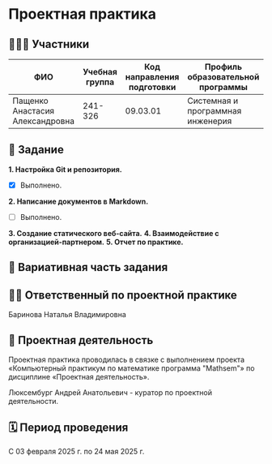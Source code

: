 # Проектная практика

## 🧑‍🤝‍🧑 Участники

| ФИО | Учебная группа | Код направления подготовки | Профиль образовательной программы |
|-----|----------------|-----------------------------|------------------------------------|
| Пащенко Анастасия Александровна | 241-326 | 09.03.01 | Системная и программная инженерия |

## 📌 Задание

**1. Настройка Git и репозитория.**
- [x] Выполнено.

**2. Написание документов в Markdown.**
- [ ] Выполнено.

**3. Создание статического веб-сайта.**
**4. Взаимодействие с организацией-партнером.**
**5. Отчет по практике.**

## 🎲 Вариативная часть задания



## 🧑‍🏫 Ответственный по проектной практике

Баринова Наталья Владимировна

## 🎯 Проектная деятельность

Проектная практика проводилась в связке с выполнением проекта «Компьютерный практикум по математике программа "Mathsem"» по дисциплине «Проектная деятельность».

Люксембург Андрей Анатольевич - куратор по проектной деятельности.

## 🗓 Период проведения

С 03 февраля 2025 г. по 24 мая 2025 г.

